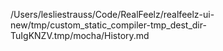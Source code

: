 /Users/lesliestrauss/Code/RealFeelz/realfeelz-ui-new/tmp/custom_static_compiler-tmp_dest_dir-TuIgKNZV.tmp/mocha/History.md